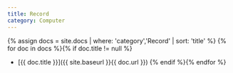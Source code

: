 ```yaml
---
title: Record
category: Computer
---
```


{% assign docs = site.docs | where: 'category','Record' | sort: 'title' %}
{% for doc in docs %}{% if doc.title != null %}
* [{{ doc.title }}]({{ site.baseurl }}{{ doc.url }})
{% endif %}{% endfor %}

